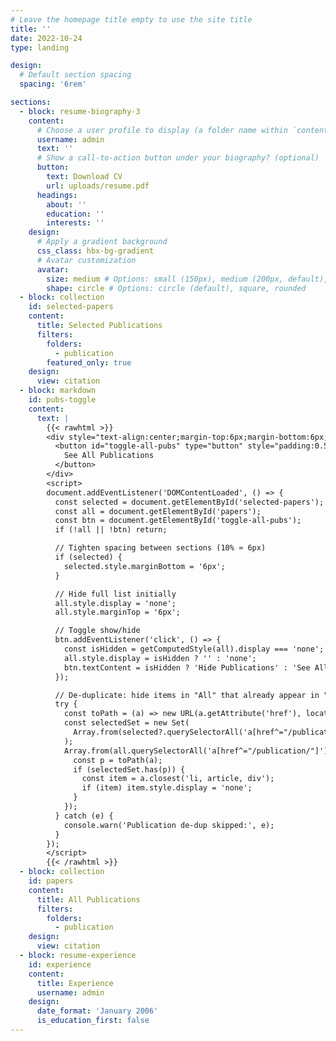 ```yaml
---
# Leave the homepage title empty to use the site title
title: ''
date: 2022-10-24
type: landing

design:
  # Default section spacing
  spacing: '6rem'

sections:
  - block: resume-biography-3
    content:
      # Choose a user profile to display (a folder name within `content/authors/`)
      username: admin
      text: ''
      # Show a call-to-action button under your biography? (optional)
      button:
        text: Download CV
        url: uploads/resume.pdf
      headings:
        about: ''
        education: ''
        interests: ''
    design:
      # Apply a gradient background
      css_class: hbx-bg-gradient
      # Avatar customization
      avatar:
        size: medium # Options: small (150px), medium (200px, default), large (320px), xl (400px), xxl (500px)
        shape: circle # Options: circle (default), square, rounded
  - block: collection
    id: selected-papers
    content:
      title: Selected Publications
      filters:
        folders:
          - publication
        featured_only: true
    design:
      view: citation
  - block: markdown
    id: pubs-toggle
    content:
      text: |
        {{< rawhtml >}}
        <div style="text-align:center;margin-top:6px;margin-bottom:6px;">
          <button id="toggle-all-pubs" type="button" style="padding:0.5rem 0.75rem;border:1px solid #ccc;border-radius:8px;">
            See All Publications
          </button>
        </div>
        <script>
        document.addEventListener('DOMContentLoaded', () => {
          const selected = document.getElementById('selected-papers');
          const all = document.getElementById('papers');
          const btn = document.getElementById('toggle-all-pubs');
          if (!all || !btn) return;

          // Tighten spacing between sections (10% ≈ 6px)
          if (selected) {
            selected.style.marginBottom = '6px';
          }

          // Hide full list initially
          all.style.display = 'none';
          all.style.marginTop = '6px';

          // Toggle show/hide
          btn.addEventListener('click', () => {
            const isHidden = getComputedStyle(all).display === 'none';
            all.style.display = isHidden ? '' : 'none';
            btn.textContent = isHidden ? 'Hide Publications' : 'See All Publications';
          });

          // De-duplicate: hide items in "All" that already appear in "Selected"
          try {
            const toPath = (a) => new URL(a.getAttribute('href'), location.origin).pathname;
            const selectedSet = new Set(
              Array.from(selected?.querySelectorAll('a[href^="/publication/"]') || []).map(toPath)
            );
            Array.from(all.querySelectorAll('a[href^="/publication/"]')).forEach((a) => {
              const p = toPath(a);
              if (selectedSet.has(p)) {
                const item = a.closest('li, article, div');
                if (item) item.style.display = 'none';
              }
            });
          } catch (e) {
            console.warn('Publication de-dup skipped:', e);
          }
        });
        </script>
        {{< /rawhtml >}}
  - block: collection
    id: papers
    content:
      title: All Publications
      filters:
        folders:
          - publication
    design:
      view: citation
  - block: resume-experience
    id: experience
    content:
      title: Experience
      username: admin
    design:
      date_format: 'January 2006'
      is_education_first: false
---
```

